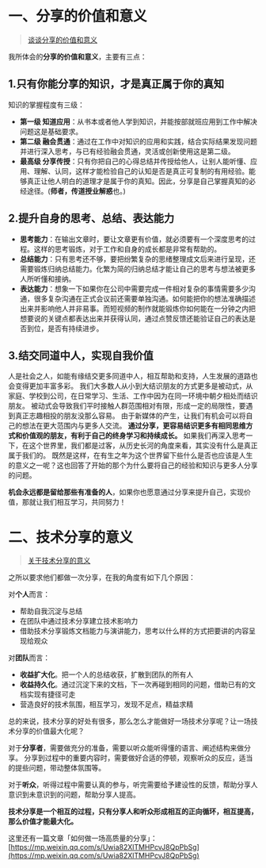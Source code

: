 

# 一、分享的价值和意义
> [谈谈分享的价值和意义](https://zhuanlan.zhihu.com/p/186256270)

我所体会的**分享的价值和意义**，主要有三点：

## 1.只有你能分享的知识，才是真正属于你的真知
知识的掌握程度有三级：
* **第一级 知道应用**：从书本或者他人学到知识，并能按部就班应用到工作中解决问题这是基础要求。
* **第二级 融会贯通**：通过在工作中对知识的应用和实践，结合实际结果发现问题并进行深入思考，与已有经验融会贯通，灵活或创新使用这是第二级。
* **最高级 分享传授**：只有你把自己的心得总结并传授给他人，让别人能听懂、应用、理解、认同，这样才能检验自己的认知是否是真正可复制的有用经验。能够真正让他人明白的道理才是属于你的真知。因此，分享是自己掌握真知的必经途径。(**师者，传道授业解惑**也。)

## 2.提升自身的思考、总结、表达能力
* **思考能力**：在输出文章时，要让文章更有价值，就必须要有一个深度思考的过程。这样的思考锻炼，对于工作和自身的成长都是非常有帮助的。
* **总结能力**：只有思考还不够，要把纷繁复杂的思绪整理成文后来进行呈现，还需要锻炼归纳总结能力。化繁为简的归纳总结才能让自己的思考与想法被更多人所听懂和接纳。
* **表达能力**：想象一下如果你在公司中需要完成一件相对复杂的事情需要多少沟通，很多复杂沟通在正式会议前还需要单独沟通。如何能把你的想法准确描述出来并影响他人并非易事。而短视频的制作就能锻炼你如何能在一分钟之内把想要说的关键点都表达出来并获得认同，通过点赞反馈还能验证自己的表达是否到位，是否有持续进步。

## 3.结交同道中人，实现自我价值
人是社会之人，如能有缘结交更多同道中人，相互帮助和支持，人生发展的道路也会变得更加丰富多彩。
我们大多数人从小到大结识朋友的方式更多是被动式，从家庭、学校到公司，在日常学习、生活、工作中因为在同一环境中朝夕相处而结识朋友。
被动式会导致我们平时接触人群范围相对有限，形成一定的局限性，要遇到真正志趣相投的朋友没那么容易。
由于新媒体的产生，让我们有机会可以将自己的想法在更大范围内与更多人交流。
**通过分享，更容易结识更多有相同思维方式和价值观的朋友，有利于自己的终身学习和持续成长。**
如果我们再深入思考一下，在这个世界里，我们都是过客，从历史长河的角度来看，其实没有什么是真正属于我们的。
既然是这样，在有生之年为这个世界留下些什么是否也应该是人生的意义之一呢？这也回答了开始的那个为什么要将自己的经验和知识与更多人分享的问题。

**机会永远都是留给那些有准备的人**，如果你也愿意通过分享来提升自己，实现价值，那就让我们相互学习，共同努力！


# 二、技术分享的意义
> [关于技术分享的意义](https://blog.csdn.net/yzf913214/article/details/115419074)

之所以要求他们都做一次分享，在我的角度有如下几个原因：

对**个人**而言：
* 帮助自我沉淀与总结
* 在团队中通过技术分享建立技术影响力
* 借助技术分享锻炼文档能力与演讲能力，思考以什么样的方式把要讲的内容呈现给观众

对**团队**而言：
* **收益扩大化**。把一个人的总结收获，扩散到团队的所有人
* **收益持久化**。通过沉淀下来的文档，下一次再碰到相同的问题，借助已有的文档实现有捷径可走
* 营造良好的技术氛围，相互学习，发现不足点，精益求精

总的来说，技术分享的好处有很多，那么怎么才能做好一场技术分享呢？让一场技术分享的价值最大化呢？

对于**分享者**，需要做充分的准备，需要以听众能听得懂的语言、阐述结构来做分享。
分享到过程中的重要内容时，需要做好合适的停顿，观察听众的反应，适当的提些问题，带动整体氛围等。

对于**听众**，听得过程中需要认真的参与，听完需要给予建设性的反馈，帮助分享人意识到未意识到的问题，帮助分享人提高。

**技术分享是一个相互的过程，只有分享人和听众形成相互的正向循环，相互提高，那么价值才能最大化。**

这里还有一篇文章「如何做一场高质量的分享」：[https://mp.weixin.qq.com/s/Uwia82XlTMHPcvJ8QpPbSg](https://mp.weixin.qq.com/s/Uwia82XlTMHPcvJ8QpPbSg)

